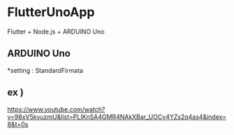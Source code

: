 # FlutterUnoApp
Flutter  + Node.js + ARDUINO Uno
  
  
## ARDUINO Uno
*setting : StandardFirmata 


## ex )  
  https://www.youtube.com/watch?v=98xV5kvuzmU&list=PLIKnSA4GMR4NAkXBar_UOCv4YZs2q4as4&index=8&t=0s
